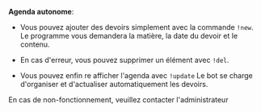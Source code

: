 __Agenda autonome__:

- Vous pouvez ajouter des devoirs simplement avec la commande `!new`.
Le programme vous demandera la matière, la date du devoir et le contenu.

- En cas d'erreur, vous pouvez supprimer un élément avec `!del`.

- Vous pouvez enfin re afficher l'agenda avec `!update`
Le bot se charge d'organiser et d'actualiser automatiquement les devoirs.


En cas de non-fonctionnement, veuillez contacter l'administrateur
